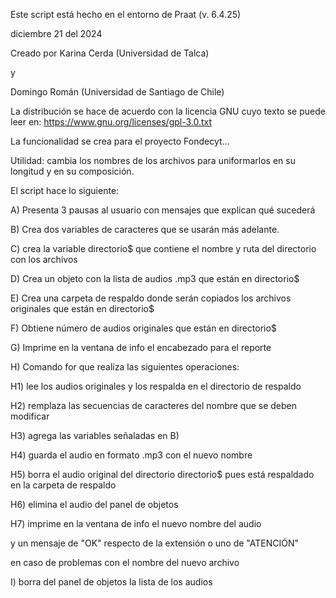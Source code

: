 Este script está hecho en el entorno de Praat (v. 6.4.25)

diciembre 21 del 2024

Creado por Karina Cerda (Universidad de Talca) 

y 
 
 Domingo Román (Universidad de Santiago de Chile)

 La distribución se hace de acuerdo con la licencia GNU cuyo texto se puede leer en: https://www.gnu.org/licenses/gpl-3.0.txt
 
 La funcionalidad se crea para el proyecto Fondecyt...

 Utilidad: cambia los nombres de los archivos para uniformarlos en su longitud y en su composición.

 El script hace lo siguiente:

 A) Presenta 3 pausas al usuario con mensajes que explican qué sucederá
 
 B) Crea dos variables de caracteres que se usarán más adelante.
 
 C) crea la variable directorio$ que contiene el nombre y ruta del directorio con los archivos
 
 D) Crea un objeto con la lista de audios .mp3 que están en directorio$
 
 E) Crea una carpeta de respaldo donde serán copiados los archivos originales que están en directorio$
 
 F) Obtiene número de audios originales que están en directorio$
 
 G) Imprime en la ventana de info el encabezado para el reporte
 
 H) Comando for que realiza las siguientes operaciones:
 
 H1) lee los audios originales y los respalda en el directorio de respaldo
 
 H2) remplaza las secuencias de caracteres del nombre que se deben modificar
 
 H3) agrega las variables señaladas en B)
 
 H4) guarda el audio en formato .mp3 con el nuevo nombre
 
 H5) borra el audio original del directorio directorio$ pues está respaldado en la carpeta de respaldo
 
 H6) elimina el audio del panel de objetos
 
 H7) imprime en la ventana de info el nuevo nombre del audio 
 
y un mensaje de "OK" respecto de la extensión o uno de "ATENCIÓN" 
     
en caso de problemas con el nombre del nuevo archivo

I) borra del panel de objetos la lista de los audios

